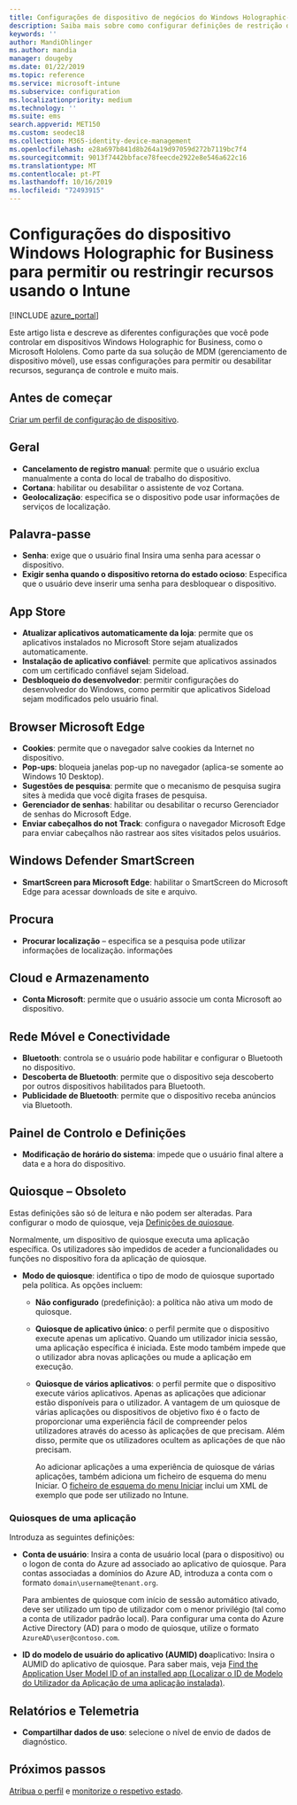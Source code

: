 ```yaml
---
title: Configurações de dispositivo de negócios do Windows Holographic-Microsoft Intune-Azure | Microsoft Docs
description: Saiba mais sobre como configurar definições de restrição de dispositivos no Microsoft Intune para Windows Holographic for Business, incluindo anular a inscrição, geolocalização, palavras-passe, instalar aplicações a partir da App Store, cookies e pop-ups no Microsoft Edge, Windows Defender, pesquisa, cloud e armazenamento, conectividade bluetooth, hora do sistema e dados de utilização no Azure.
keywords: ''
author: MandiOhlinger
ms.author: mandia
manager: dougeby
ms.date: 01/22/2019
ms.topic: reference
ms.service: microsoft-intune
ms.subservice: configuration
ms.localizationpriority: medium
ms.technology: ''
ms.suite: ems
search.appverid: MET150
ms.custom: seodec18
ms.collection: M365-identity-device-management
ms.openlocfilehash: e28a697b841d8b264a19d97059d272b7119bc7f4
ms.sourcegitcommit: 9013f7442bbface78feecde2922e8e546a622c16
ms.translationtype: MT
ms.contentlocale: pt-PT
ms.lasthandoff: 10/16/2019
ms.locfileid: "72493915"
---
```

# <a name="windows-holographic-for-business-device-settings-to-allow-or-restrict-features-using-intune"></a>Configurações do dispositivo Windows Holographic for Business para permitir ou restringir recursos usando o Intune

[!INCLUDE [azure_portal](../includes/azure_portal.md)]

Este artigo lista e descreve as diferentes configurações que você pode controlar em dispositivos Windows Holographic for Business, como o Microsoft Hololens. Como parte da sua solução de MDM (gerenciamento de dispositivo móvel), use essas configurações para permitir ou desabilitar recursos, segurança de controle e muito mais.

## <a name="before-you-begin"></a>Antes de começar

[Criar um perfil de configuração de dispositivo](device-restrictions-configure.md#create-the-profile).

## <a name="general"></a>Geral

- **Cancelamento de registro manual**: permite que o usuário exclua manualmente a conta do local de trabalho do dispositivo.
- **Cortana**: habilitar ou desabilitar o assistente de voz Cortana.
- **Geolocalização**: especifica se o dispositivo pode usar informações de serviços de localização.

## <a name="password"></a>Palavra-passe

- **Senha**: exige que o usuário final Insira uma senha para acessar o dispositivo.
- **Exigir senha quando o dispositivo retorna do estado ocioso**: Especifica que o usuário deve inserir uma senha para desbloquear o dispositivo.

## <a name="app-store"></a>App Store

- **Atualizar aplicativos automaticamente da loja**: permite que os aplicativos instalados no Microsoft Store sejam atualizados automaticamente.
- **Instalação de aplicativo confiável**: permite que aplicativos assinados com um certificado confiável sejam Sideload.
- **Desbloqueio do desenvolvedor**: permitir configurações do desenvolvedor do Windows, como permitir que aplicativos Sideload sejam modificados pelo usuário final.

## <a name="microsoft-edge-browser"></a>Browser Microsoft Edge

- **Cookies**: permite que o navegador salve cookies da Internet no dispositivo.
- **Pop-ups**: bloqueia janelas pop-up no navegador (aplica-se somente ao Windows 10 Desktop).
- **Sugestões de pesquisa**: permite que o mecanismo de pesquisa sugira sites à medida que você digita frases de pesquisa.
- **Gerenciador de senhas**: habilitar ou desabilitar o recurso Gerenciador de senhas do Microsoft Edge.
- **Enviar cabeçalhos do not Track**: configura o navegador Microsoft Edge para enviar cabeçalhos não rastrear aos sites visitados pelos usuários.

## <a name="windows-defender-smart-screen"></a>Windows Defender SmartScreen

- **SmartScreen para Microsoft Edge**: habilitar o SmartScreen do Microsoft Edge para acessar downloads de site e arquivo.

## <a name="search"></a>Procura

- **Procurar localização** – especifica se a pesquisa pode utilizar informações de localização. informações

## <a name="cloud-and-storage"></a>Cloud e Armazenamento

- **Conta Microsoft**: permite que o usuário associe um conta Microsoft ao dispositivo.

## <a name="cellular-and-connectivity"></a>Rede Móvel e Conectividade

- **Bluetooth**: controla se o usuário pode habilitar e configurar o Bluetooth no dispositivo.
- **Descoberta de Bluetooth**: permite que o dispositivo seja descoberto por outros dispositivos habilitados para Bluetooth.
- **Publicidade de Bluetooth**: permite que o dispositivo receba anúncios via Bluetooth.

## <a name="control-panel-and-settings"></a>Painel de Controlo e Definições

- **Modificação de horário do sistema**: impede que o usuário final altere a data e a hora do dispositivo.

## <a name="kiosk---obsolete"></a>Quiosque – Obsoleto

Estas definições são só de leitura e não podem ser alteradas. Para configurar o modo de quiosque, veja [Definições de quiosque](kiosk-settings-holographic.md).

Normalmente, um dispositivo de quiosque executa uma aplicação específica. Os utilizadores são impedidos de aceder a funcionalidades ou funções no dispositivo fora da aplicação de quiosque.

- **Modo de quiosque**: identifica o tipo de modo de quiosque suportado pela política. As opções incluem:

  - **Não configurado** (predefinição): a política não ativa um modo de quiosque. 
  - **Quiosque de aplicativo único**: o perfil permite que o dispositivo execute apenas um aplicativo. Quando um utilizador inicia sessão, uma aplicação específica é iniciada. Este modo também impede que o utilizador abra novas aplicações ou mude a aplicação em execução.
  - **Quiosque de vários aplicativos**: o perfil permite que o dispositivo execute vários aplicativos. Apenas as aplicações que adicionar estão disponíveis para o utilizador. A vantagem de um quiosque de várias aplicações ou dispositivos de objetivo fixo é o facto de proporcionar uma experiência fácil de compreender pelos utilizadores através do acesso às aplicações de que precisam. Além disso, permite que os utilizadores ocultem as aplicações de que não precisam. 
  
    Ao adicionar aplicações a uma experiência de quiosque de várias aplicações, também adiciona um ficheiro de esquema do menu Iniciar. O [ficheiro de esquema do menu Iniciar](/hololens/hololens-kiosk#start-layout-file-for-mdm-intune-and-others) inclui um XML de exemplo que pode ser utilizado no Intune. 

### <a name="single-app-kiosks"></a>Quiosques de uma aplicação

Introduza as seguintes definições:

- **Conta de usuário**: Insira a conta de usuário local (para o dispositivo) ou o logon de conta do Azure ad associado ao aplicativo de quiosque. Para contas associadas a domínios do Azure AD, introduza a conta com o formato `domain\username@tenant.org`. 

    Para ambientes de quiosque com início de sessão automático ativado, deve ser utilizado um tipo de utilizador com o menor privilégio (tal como a conta de utilizador padrão local). Para configurar uma conta do Azure Active Directory (AD) para o modo de quiosque, utilize o formato `AzureAD\user@contoso.com`.

- **ID do modelo de usuário do aplicativo (AUMID) do**aplicativo: Insira o AUMID do aplicativo de quiosque. Para saber mais, veja [Find the Application User Model ID of an installed app (Localizar o ID de Modelo do Utilizador da Aplicação de uma aplicação instalada)](https://docs.microsoft.com/windows-hardware/customize/enterprise/find-the-application-user-model-id-of-an-installed-app).

## <a name="reporting-and-telemetry"></a>Relatórios e Telemetria

- **Compartilhar dados de uso**: selecione o nível de envio de dados de diagnóstico.

## <a name="next-steps"></a>Próximos passos

[Atribua o perfil](device-profile-assign.md) e [monitorize o respetivo estado](device-profile-monitor.md).
